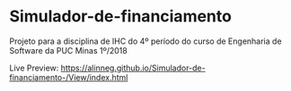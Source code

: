 # Simulador-de-financiamento
Projeto para a disciplina de IHC do 4º período do curso de Engenharia de Software da PUC Minas 1º/2018

Live Preview: https://alinneg.github.io/Simulador-de-financiamento-/View/index.html
